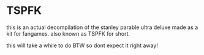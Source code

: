 # TSPFK
this is an actual decompilation of the stanley parable ultra deluxe made as a kit for fangames. also known as TSPFK for short.

this will take a while to do BTW so dont expect it right away!
